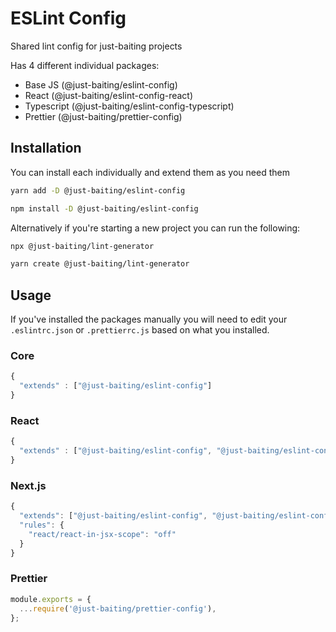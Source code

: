 # ESLint Config

Shared lint config for just-baiting projects

Has 4 different individual packages:

- Base JS (@just-baiting/eslint-config)
- React (@just-baiting/eslint-config-react)
- Typescript (@just-baiting/eslint-config-typescript)
- Prettier (@just-baiting/prettier-config)

## Installation

You can install each individually and extend them as you need them

```bash
yarn add -D @just-baiting/eslint-config
```

```bash
npm install -D @just-baiting/eslint-config
```

Alternatively if you're starting a new project you can run the following: 

```bash
npx @just-baiting/lint-generator
```

```bash
yarn create @just-baiting/lint-generator
```

## Usage
If you've installed the packages manually you will need to edit your ```.eslintrc.json``` or ```.prettierrc.js``` based on what you installed.

### Core

```js
{
  "extends" : ["@just-baiting/eslint-config"]
}
```

### React
```js
{
  "extends" : ["@just-baiting/eslint-config", "@just-baiting/eslint-config-react"]
}
```

### Next.js

```js
{
  "extends": ["@just-baiting/eslint-config", "@just-baiting/eslint-config-react"],
  "rules": {
    "react/react-in-jsx-scope": "off"
  }
}
```

### Prettier
```js
module.exports = {
  ...require('@just-baiting/prettier-config'),
};
```